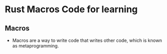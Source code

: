 # Rust Macros Code for learning

## Macros
- Macros are a way to write code that writes other code, which is known as metaprogramming.
